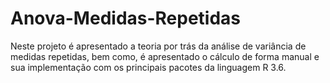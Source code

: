# Anova-Medidas-Repetidas
Neste projeto é apresentado a teoria por trás da análise de variância de medidas repetidas, bem como, é apresentado o cálculo de forma manual e sua implementação com os principais pacotes da linguagem R 3.6.
